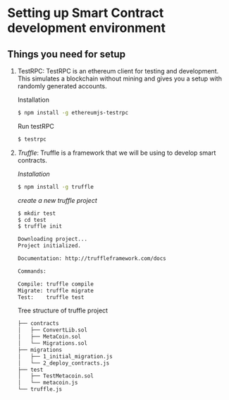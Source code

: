 # Setting up Smart Contract development environment 

## Things you need for setup
1. TestRPC: TestRPC is an ethereum client for testing and development. This simulates a blockchain without mining and gives you a setup with randomly generated accounts.

   Installation
   ``` bash
   $ npm install -g ethereumjs-testrpc
   ```
   Run testRPC
   ``` bash
   $ testrpc
   ```

2. *Truffle*: Truffle is a framework that we will be using to develop smart contracts.

   *Installation*
   ``` bash
   $ npm install -g truffle
   ```

   *create a new truffle project*
   ```bash
   $ mkdir test
   $ cd test
   $ truffle init
   
   Downloading project...
   Project initialized.

   Documentation: http://truffleframework.com/docs

   Commands:

   Compile: truffle compile
   Migrate: truffle migrate
   Test:    truffle test
   ```

   Tree structure of truffle project

   ```bash
   ├── contracts
   │   ├── ConvertLib.sol
   │   ├── MetaCoin.sol
   │   └── Migrations.sol
   ├── migrations
   │   ├── 1_initial_migration.js
   │   └── 2_deploy_contracts.js
   ├── test
   │   ├── TestMetacoin.sol
   │   └── metacoin.js
   └── truffle.js
  ```

